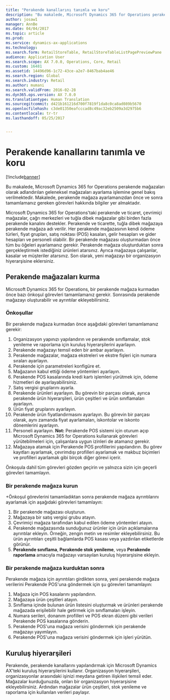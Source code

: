 ```yaml
---
title: "Perakende kanallarını tanımla ve koru"
description: "Bu makalede, Microsoft Dynamics 365 for Operations perakende mağazaları olarak adlandırılan geleneksel mağazaları ayarlama işlemine genel bakış verilmektedir. Makalede, perakende mağaza ayarlamanızdan önce ve sonra tamamlamanız gereken görevleri hakkında bilgiler yer almaktadır."
author: josaw1
manager: AnnBe
ms.date: 04/04/2017
ms.topic: article
ms.prod: 
ms.service: dynamics-ax-applications
ms.technology: 
ms.search.form: RetailStoreTable, RetailStoreTableListPagePreviewPane
audience: Application User
ms.search.scope: AX 7.0.0, Operations, Core, Retail
ms.custom: 16481
ms.assetid: 14496d96-1c72-43ce-a2e7-8467bab4ae46
ms.search.region: Global
ms.search.industry: Retail
ms.author: mumani
ms.search.validFrom: 2016-02-28
ms.dyn365.ops.version: AX 7.0.0
ms.translationtype: Human Translation
ms.sourcegitcommit: d421b161216d700f7819f1da8c0ca8ad089b5670
ms.openlocfilehash: c3de01350eafcccad8c49ac32eb2509a3d2975b6
ms.contentlocale: tr-tr
ms.lasthandoff: 05/25/2017


---
```


# <a name="define-and-maintain-retail-channels"></a>Perakende kanallarını tanımla ve koru

[!include[banner](includes/banner.md)]


Bu makalede, Microsoft Dynamics 365 for Operations perakende mağazaları olarak adlandırılan geleneksel mağazaları ayarlama işlemine genel bakış verilmektedir. Makalede, perakende mağaza ayarlamanızdan önce ve sonra tamamlamanız gereken görevleri hakkında bilgiler yer almaktadır.

Microsoft Dynamics 365 for Operations'taki perakende ve ticaret, çevrimiçi mağazalar, çağrı merkezleri ve tuğla dibek mağazalar gibi birden fazla perakende kanalını destekler. Perakende ve ticarette, tuğla dibek mağazaya perakende mağaza adı verilir. Her perakende mağazasının kendi ödeme türleri, fiyat grupları, satış noktası (POS) kasaları, gelir hesapları ve gider hesapları ve personeli olabilir. Bir perakende mağazası oluşturmadan önce tüm bu öğeleri ayarlamanız gerekir. Perakende mağaza oluşturduktan sonra gerçekleştirmek istediğiniz ürünleri atarsınız. Ayrıca mağazaya çalışanlar, kasalar ve müşteriler atarsınız. Son olarak, yeni mağazayı bir organizasyon hiyerarşisine eklersiniz.

## <a name="setting-up-retail-stores"></a>Perakende mağazaları kurma
Microsoft Dynamics 365 for Operations, bir perakende mağaza kurmadan önce bazı önkoşul görevleri tamamlamanız gerekir. Sonrasında perakende mağazayı oluşturabilir ve ayrıntılar ekleyebilirsiniz.

### <a name="prerequisites"></a>Önkoşullar

Bir perakende mağaza kurmadan önce aşağıdaki görevleri tamamlamanız gerekir:

1.  Organizasyon yapınızı yapılandırın ve perakende sınıflamalar, stok yenileme ve raporlama için kuruluş hiyerarşilerini ayarlayın.
2.  Perakende mağazayı temsil eden bir ambar ayarlayın.
3.  Perakende mağazalar, mağaza ekstreleri ve ekstre fişleri için numara sıraları ayarlayın.
4.  Perakende için parametreleri konfigüre et.
5.  Mağazanın kabul ettiği ödeme yöntemleri ayarlayın.
6.  Perakende POS kasalarında kredi kartı işlemleri yürütmek için, ödeme hizmetleri de ayarlayabilirsiniz.
7.  Satış vergisi gruplarını ayarla.
8.  Perakende ürünleri ayarlayın. Bu görevin bir parçası olarak, ayrıca perakende ürün hiyerarşileri, ürün çeşitleri ve ürün sınıflamaları ayarlayın.
9.  Ürün fiyat gruplarını ayarlayın.
10. Perakende ürün fiyatlandırmasını ayarlayın. Bu görevin bir parçası olarak, aynı zamanda fiyat ayarlamaları, iskontolar ve iskonto dönemlerini ayarlayın.
11. Personeli ayarlayın. **Not:** Perakende POS sistemi için oturum açıp Microsoft Dynamics 365 for Operations kullanarak görevleri yürütebilmeleri için, çalışanlara uygun izinleri de atamanız gerekir.
12. Mağazaya atamak için Perakende POS profillerini yapılandırın. Bu görev kayıtları ayarlamak, çevrimdışı profilleri ayarlamak ve makbuz biçimleri ve profilleri ayarlamak gibi birçok diğer görevi içerir.

Önkoşula dahil tüm görevleri gözden geçirin ve yalnızca sizin için geçerli görevleri tamamlayın.

### <a name="set-up-a-retail-store"></a>Bir perakende mağaza kurun

+Önkoşul görevlerini tamamladıktan sonra perakende mağaza ayrıntılarını ayarlamak için aşağıdaki görevleri tamamlayın:

1.  Bir perakende mağazası oluşturun.
2.  Mağazaya bir satış vergisi grubu atayın.
3.  Çevrimiçi mağaza tarafından kabul edilen ödeme yöntemleri atayın.
4.  Perakende mağazasında sunduğunuz ürünler için ürün açıklamalarına ayrıntılar ekleyin. Örneğin, zengin metin ve resimler ekleyebilirsiniz. Bu ürün ayrıntıları çeşitli bağlamlarda POS kasası veya yazdırılan etiketlerde görünür.
5.  **Perakende sınıflama**, **Perakende stok yenileme**, veya **Perakende raporlama** amacıyla mağazayı varsayılan kuruluş hiyerarşisine ekleyin.

### <a name="after-you-set-up-a-retail-store"></a>Bir perakende mağaza kurduktan sonra

Perakende mağaza için ayrıntıları girdikten sonra, yeni perakende mağaza verilerini Perakende POS'una göndermek için şu görevleri tamamlayın:

1.  Mağaza için POS kasalarını yapılandırın.
2.  Mağazaya ürün çeşitleri atayın.
3.  Sınıflama içinde bulunan ürün listesini oluşturmak ve ürünleri perakende mağazada erişilebilir hale getirmek için sınıflamaları işleyin.
4.  Numara serileri, donanım profilleri ve POS ekran düzeni gibi verileri Perakende POS kasalarına gönderin.
5.  Perakende POS'una mağaza verisini göndermek için perakende mağazayı yayımlayın.
6.  Perakende POS'una mağaza verisini göndermek için işleri yürütün.

## <a name="organization-hierarchies"></a>Kuruluş hiyerarşileri
Perakende, perakende kanallarını yapılandırmak için Microsoft Dynamics AX'teki kuruluş hiyerarşilerini kullanır. Organizasyon hiyerarşileri, organizasyonlar arasındaki işinizi meydana getiren ilişkileri temsil eder. Mağazalar kurduğunuzda, onları bir organizasyon hiyerarşisine ekleyebilirsiniz. Ardından mağazalar ürün çeşitleri, stok yenileme ve raporlama için kullanılan verileri paylaşır.




